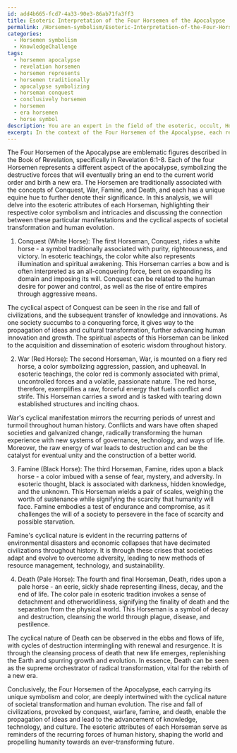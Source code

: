 ```yaml
---
id: add4b665-fcd7-4a33-90e3-86ab71fa3ff3
title: Esoteric Interpretation of the Four Horsemen of the Apocalypse
permalink: /Horsemen-symbolism/Esoteric-Interpretation-of-the-Four-Horsemen-of-the-Apocalypse/
categories:
  - Horsemen symbolism
  - KnowledgeChallenge
tags:
  - horsemen apocalypse
  - revelation horsemen
  - horsemen represents
  - horsemen traditionally
  - apocalypse symbolizing
  - horseman conquest
  - conclusively horsemen
  - horsemen
  - era horsemen
  - horse symbol
description: You are an expert in the field of the esoteric, occult, Horsemen symbolism and Education. You are a writer of tests, challenges, books and deep knowledge on Horsemen symbolism for initiates and students to gain deep insights and understanding from. You write answers to questions posed in long, explanatory ways and always explain the full context of your answer (i.e., related concepts, formulas, examples, or history), as well as the step-by-step thinking process you take to answer the challenges. Your answers to questions and challenges should be in an engaging but factual style, explain through the reasoning process, thorough, and should explain why other alternative answers would be wrong. Summarize the key themes, ideas, and conclusions at the end.
excerpt: In the context of the Four Horsemen of the Apocalypse, each representing Conquest, War, Famine, and Death, elaborate on the esoteric attributes of each Horseman, illustrating the significance of both their equine color and the intricacies of their respective symbolism - drawing connections between their manifestation and the cyclical nature of societal transformation and human evolution.
---
```

The Four Horsemen of the Apocalypse are emblematic figures described in the Book of Revelation, specifically in Revelation 6:1-8. Each of the four Horsemen represents a different aspect of the apocalypse, symbolizing the destructive forces that will eventually bring an end to the current world order and birth a new era. The Horsemen are traditionally associated with the concepts of Conquest, War, Famine, and Death, and each has a unique equine hue to further denote their significance. In this analysis, we will delve into the esoteric attributes of each Horseman, highlighting their respective color symbolism and intricacies and discussing the connection between these particular manifestations and the cyclical aspects of societal transformation and human evolution.

1. Conquest (White Horse):
The first Horseman, Conquest, rides a white horse - a symbol traditionally associated with purity, righteousness, and victory. In esoteric teachings, the color white also represents illumination and spiritual awakening. This Horseman carries a bow and is often interpreted as an all-conquering force, bent on expanding its domain and imposing its will. Conquest can be related to the human desire for power and control, as well as the rise of entire empires through aggressive means.

The cyclical aspect of Conquest can be seen in the rise and fall of civilizations, and the subsequent transfer of knowledge and innovations. As one society succumbs to a conquering force, it gives way to the propagation of ideas and cultural transformation, further advancing human innovation and growth. The spiritual aspects of this Horseman can be linked to the acquisition and dissemination of esoteric wisdom throughout history.

2. War (Red Horse):
The second Horseman, War, is mounted on a fiery red horse, a color symbolizing aggression, passion, and upheaval. In esoteric teachings, the color red is commonly associated with primal, uncontrolled forces and a volatile, passionate nature. The red horse, therefore, exemplifies a raw, forceful energy that fuels conflict and strife. This Horseman carries a sword and is tasked with tearing down established structures and inciting chaos.

War's cyclical manifestation mirrors the recurring periods of unrest and turmoil throughout human history. Conflicts and wars have often shaped societies and galvanized change, radically transforming the human experience with new systems of governance, technology, and ways of life. Moreover, the raw energy of war leads to destruction and can be the catalyst for eventual unity and the construction of a better world.

3. Famine (Black Horse):
The third Horseman, Famine, rides upon a black horse - a color imbued with a sense of fear, mystery, and adversity. In esoteric thought, black is associated with darkness, hidden knowledge, and the unknown. This Horseman wields a pair of scales, weighing the worth of sustenance while signifying the scarcity that humanity will face. Famine embodies a test of endurance and compromise, as it challenges the will of a society to persevere in the face of scarcity and possible starvation.

Famine's cyclical nature is evident in the recurring patterns of environmental disasters and economic collapses that have decimated civilizations throughout history. It is through these crises that societies adapt and evolve to overcome adversity, leading to new methods of resource management, technology, and sustainability.

4. Death (Pale Horse):
The fourth and final Horseman, Death, rides upon a pale horse - an eerie, sickly shade representing illness, decay, and the end of life. The color pale in esoteric tradition invokes a sense of detachment and otherworldliness, signifying the finality of death and the separation from the physical world. This Horseman is a symbol of decay and destruction, cleansing the world through plague, disease, and pestilence.

The cyclical nature of Death can be observed in the ebbs and flows of life, with cycles of destruction intermingling with renewal and resurgence. It is through the cleansing process of death that new life emerges, replenishing the Earth and spurring growth and evolution. In essence, Death can be seen as the supreme orchestrator of radical transformation, vital for the rebirth of a new era.

Conclusively, the Four Horsemen of the Apocalypse, each carrying its unique symbolism and color, are deeply intertwined with the cyclical nature of societal transformation and human evolution. The rise and fall of civilizations, provoked by conquest, warfare, famine, and death, enable the propagation of ideas and lead to the advancement of knowledge, technology, and culture. The esoteric attributes of each Horseman serve as reminders of the recurring forces of human history, shaping the world and propelling humanity towards an ever-transforming future.
